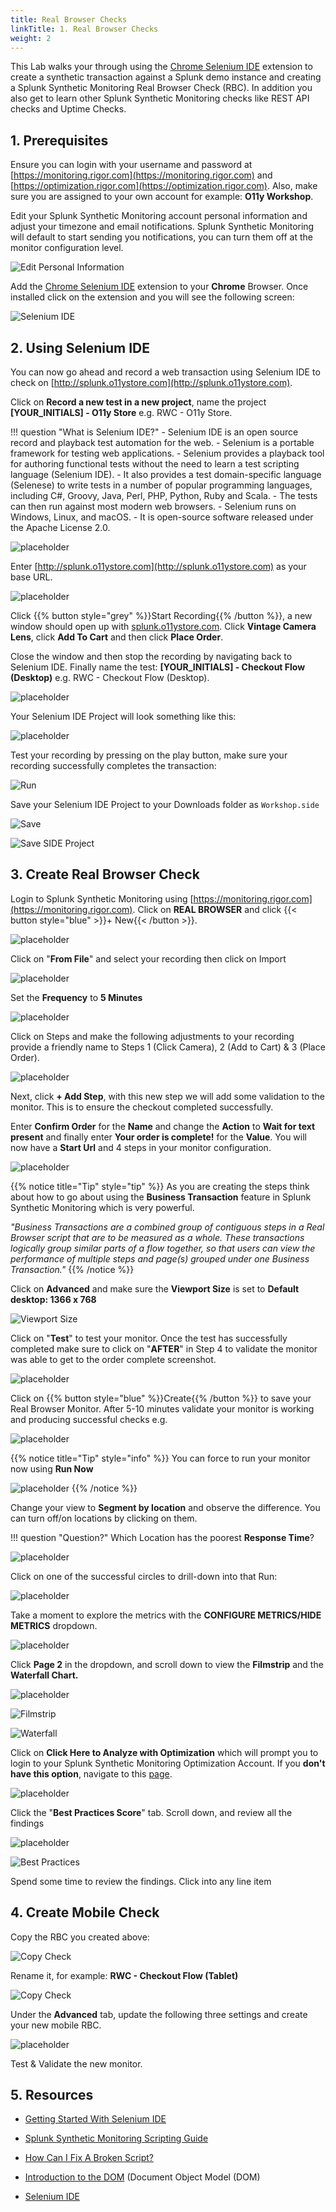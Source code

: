 ```yaml
---
title: Real Browser Checks
linkTitle: 1. Real Browser Checks
weight: 2
---
```


This Lab walks your through using the [Chrome Selenium IDE](https://chrome.google.com/webstore/detail/selenium-ide/mooikfkahbdckldjjndioackbalphokd?hl=en) extension to create a synthetic transaction against a Splunk demo instance and creating a Splunk Synthetic Monitoring Real Browser Check (RBC). In addition you also get to learn other Splunk Synthetic Monitoring checks like REST API checks and Uptime Checks.

## 1. Prerequisites

Ensure you can login with your username and password at [https://monitoring.rigor.com](https://monitoring.rigor.com) and [https://optimization.rigor.com](https://optimization.rigor.com). Also, make sure you are assigned to your own account for example: **O11y Workshop**.

Edit your Splunk Synthetic Monitoring account personal information and adjust your timezone and email notifications. Splunk Synthetic Monitoring will default to start sending you notifications, you can turn them off at the monitor configuration level.

![Edit Personal Information](../images/image5.png)

Add the [Chrome Selenium IDE](https://chrome.google.com/webstore/detail/selenium-ide/mooikfkahbdckldjjndioackbalphokd?hl=en-US) extension to your **Chrome** Browser. Once installed click on the extension and you will see the following screen:

![Selenium IDE](../images/image17.png)

## 2. Using Selenium IDE

You can now go ahead and record a web transaction using Selenium IDE to check on [http://splunk.o11ystore.com](http://splunk.o11ystore.com).

Click on **Record a new test in a new project**, name the project **[YOUR_INITIALS] - O11y Store** e.g. RWC - O11y Store.

!!! question "What is Selenium IDE?"
    - Selenium IDE is an open source record and playback test automation for the web.
    - Selenium is a portable framework for testing web applications.
    - Selenium provides a playback tool for authoring functional tests without the need to learn a test scripting language (Selenium IDE).
    - It also provides a test domain-specific language (Selenese) to write tests in a number of popular programming languages, including C#, Groovy, Java, Perl, PHP, Python, Ruby and Scala.
    - The tests can then run against most modern web browsers.
    - Selenium runs on Windows, Linux, and macOS.
    - It is open-source software released under the Apache License 2.0.

![placeholder](../images/image29.png)

Enter [http://splunk.o11ystore.com](http://splunk.o11ystore.com) as your base URL.

![placeholder](../images/image11.png)

 Click {{% button style="grey" %}}Start Recording{{% /button %}}, a new window should open up with [splunk.o11ystore.com](http://splunk.o11ystore.com). Click **Vintage Camera Lens**, click **Add To Cart** and then click **Place Order**.

Close the window and then stop the recording by navigating back to Selenium IDE. Finally name the test: **[YOUR_INITIALS] - Checkout Flow (Desktop)** e.g. RWC - Checkout Flow (Desktop).

![placeholder](../images/image10.png)

Your Selenium IDE Project will look something like this:

![placeholder](../images/image19.png)

Test your recording by pressing on the play button, make sure your recording successfully completes the transaction:

![Run](../images/image26.png)

Save your Selenium IDE Project to your Downloads folder as `Workshop.side`

![Save](../images/image30.png)

![Save SIDE Project](../images/save-side-project.png)

## 3. Create Real Browser Check

Login to Splunk Synthetic Monitoring using [https://monitoring.rigor.com](https://monitoring.rigor.com). Click on **REAL BROWSER** and click {{< button style="blue" >}}+ New{{< /button >}}.

![placeholder](../images/image3.png)

Click on "**From File**" and select your recording then click on Import

![placeholder](../images/image1.png)

Set the **Frequency** to **5 Minutes**

![placeholder](../images/image15.png)

Click on Steps and make the following adjustments to your recording provide a friendly name to Steps 1 (Click Camera), 2 (Add to Cart) & 3 (Place Order).

![placeholder](../images/image6.png)

Next, click **+ Add Step**, with this new step we will add some validation to the monitor. This is to ensure the checkout completed successfully.

Enter **Confirm Order** for the **Name** and change the **Action** to **Wait for text present** and finally enter **Your order is complete!** for the **Value**. You will now have a **Start Url** and 4 steps in your monitor configuration.

![placeholder](../images/image2.png)

{{% notice title="Tip" style="tip" %}}
As you are creating the steps think about how to go about using the **Business Transaction** feature in Splunk Synthetic Monitoring which is very powerful.

*"Business Transactions are a combined group of contiguous steps in a Real Browser script that are to be measured as a whole. These transactions logically group similar parts of a flow together, so that users can view the performance of multiple steps and page(s) grouped under one Business Transaction."*
{{% /notice %}}

Click on **Advanced** and make sure the **Viewport Size** is set to **Default desktop: 1366 x 768**

![Viewport Size](../images/viewport-size.png)

Click on "**Test**" to test your monitor. Once the test has successfully completed make sure to click on "**AFTER**" in Step 4 to validate the monitor was able to get to the order complete screenshot.

![placeholder](../images/image22.png)

Click on {{% button style="blue" %}}Create{{% /button %}} to save your Real Browser Monitor. After 5-10 minutes validate your monitor is working and producing successful checks e.g.

![placeholder](../images/image27.png)

{{% notice title="Tip" style="info" %}}
You can force to run your monitor now using **Run Now**

![placeholder](../images/image8.png)
{{% /notice %}}

Change your view to **Segment by location** and observe the difference. You can turn off/on locations by clicking on them.

!!! question "Question?"
    Which Location has the poorest **Response Time**?

![placeholder](../images/image9.png)

Click on one of the successful circles to drill-down into that Run:

![placeholder](../images/image33.png)

Take a moment to explore the metrics with the **CONFIGURE METRICS/HIDE METRICS** dropdown.

![placeholder](../images/image14.png)

Click **Page 2** in the dropdown, and scroll down to view the **Filmstrip** and the **Waterfall Chart.**

![placeholder](../images/image16.png)

![Filmstrip](../images/filmstrip.png)

![Waterfall](../images/waterfall.png)

Click on **Click Here to Analyze with Optimization** which will prompt you to login to your Splunk Synthetic Monitoring Optimization Account. If you **don't have this option**, navigate to this [page](https://optimization.rigor.com/s/2373818/?sh=3AF8C48AADD6D3E5F5DAA8B4B7BB7F45).

![placeholder](../images/image31.png)

Click the "**Best Practices Score**" tab. Scroll down, and review all the findings

![placeholder](../images/image23.png)

![Best Practices](../images/best-practices.png)

Spend some time to review the findings. Click into any line item

## 4. Create Mobile Check

Copy the RBC you created above:

![Copy Check](../images/copy-check.png)

Rename it, for example: **RWC - Checkout Flow (Tablet)**

![Copy Check](../images/rename-check.png)

Under the **Advanced** tab, update the following three settings and create your new mobile RBC.

![placeholder](../images/image18.png)

Test & Validate the new monitor.

## 5. Resources

- [Getting Started With Selenium IDE](https://help.rigor.com/hc/en-us/articles/115004652007?flash_digest=b1ef7d1a07b68d5279ee5fef8adb87fb878cf010)

- [Splunk Synthetic Monitoring Scripting Guide](http://www2.rigor.com/scripting-guide)

- [How Can I Fix A Broken Script?](https://help.rigor.com/hc/en-us/articles/115004443988-How-Can-I-Fix-A-Broken-Script)

- [Introduction to the DOM](https://developer.mozilla.org/en-US/docs/Web/API/Document_Object_Model/Introduction) (Document Object Model (DOM)

- [Selenium IDE](https://www.selenium.dev/selenium-ide/)
